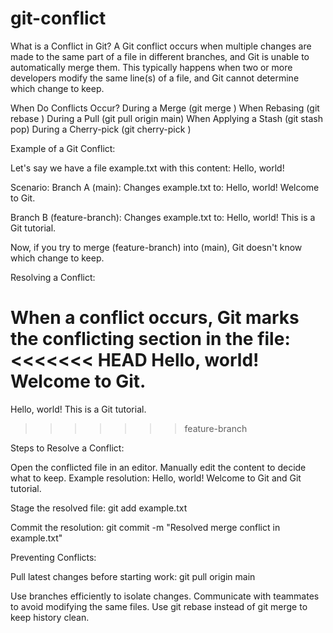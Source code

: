 # git-conflict
What is a Conflict in Git?
A Git conflict occurs when multiple changes are made to the same part of a file in different branches, and Git is unable to automatically merge them. This typically happens when two or more developers modify the same line(s) of a file, and Git cannot determine which change to keep.

When Do Conflicts Occur?
During a Merge (git merge <branch-name>)
When Rebasing (git rebase <branch-name>)
During a Pull (git pull origin main)
When Applying a Stash (git stash pop)
During a Cherry-pick (git cherry-pick <commit-id>)

Example of a Git Conflict:

Let's say we have a file example.txt with this content:
Hello, world!

Scenario:
Branch A (main): 
Changes example.txt to:
Hello, world! Welcome to Git.

Branch B (feature-branch): 
Changes example.txt to:
Hello, world! This is a Git tutorial.

Now, if you try to merge (feature-branch) into (main), Git doesn't know which change to keep.

Resolving a Conflict:

When a conflict occurs, Git marks the conflicting section in the file:
<<<<<<< HEAD
Hello, world! Welcome to Git.
=======
Hello, world! This is a Git tutorial.
>>>>>>> feature-branch

Steps to Resolve a Conflict:

Open the conflicted file in an editor.
Manually edit the content to decide what to keep.
Example resolution:
Hello, world! Welcome to Git and Git tutorial.

Stage the resolved file:
git add example.txt

Commit the resolution:
git commit -m "Resolved merge conflict in example.txt"


Preventing Conflicts:

Pull latest changes before starting work:
git pull origin main

Use branches efficiently to isolate changes.
Communicate with teammates to avoid modifying the same files.
Use git rebase instead of git merge to keep history clean.



 


